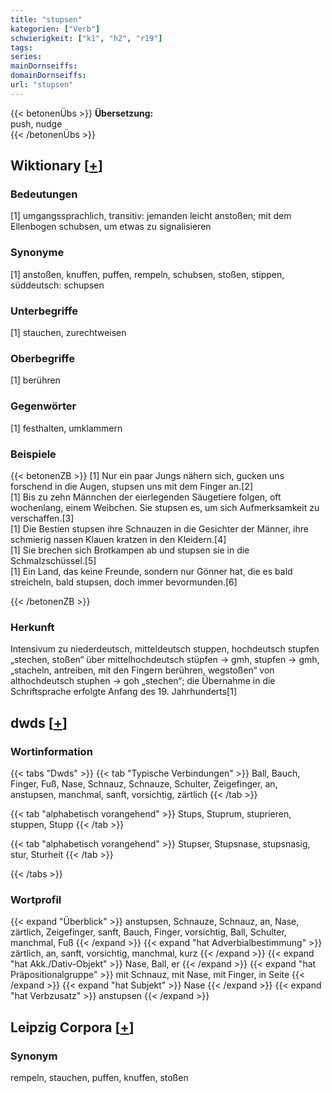 ```yaml
---
title: "stupsen"
kategorien: ["Verb"]
schwierigkeit: ["k1", "h2", "r19"]
tags:
series:
mainDornseiffs:
domainDornseiffs:
url: "stupsen"
---
```


{{< betonenÜbs >}}
**Übersetzung:**  
push, nudge  
{{< /betonenÜbs >}}

## Wiktionary [[+](https://de.wiktionary.org/wiki/stupsen)]

### Bedeutungen
[1]  umgangssprachlich, transitiv: jemanden leicht anstoßen; mit dem Ellenbogen schubsen, um etwas zu signalisieren  

### Synonyme
[1] anstoßen, knuffen, puffen, rempeln, schubsen, stoßen, stippen, süddeutsch: schupsen  

### Unterbegriffe
[1] stauchen, zurechtweisen  

### Oberbegriffe
[1] berühren  

### Gegenwörter
[1] festhalten, umklammern  

### Beispiele
{{< betonenZB >}}
[1] Nur ein paar Jungs nähern sich, gucken uns forschend in die Augen, stupsen uns mit dem Finger an.[2]  
[1] Bis zu zehn Männchen der eierlegenden Säugetiere folgen, oft wochenlang, einem Weibchen. Sie stupsen es, um sich Aufmerksamkeit zu verschaffen.[3]  
[1] Die Bestien stupsen ihre Schnauzen in die Gesichter der Männer, ihre schmierig nassen Klauen kratzen in den Kleidern.[4]  
[1] Sie brechen sich Brotkampen ab und stupsen sie in die Schmalzschüssel.[5]  
[1] Ein Land, das keine Freunde, sondern nur Gönner hat, die es bald streicheln, bald stupsen, doch immer bevormunden.[6]  

{{< /betonenZB >}}
### Herkunft
Intensivum zu niederdeutsch, mitteldeutsch stuppen, hochdeutsch stupfen „stechen, stoßen“ über mittelhochdeutsch stüpfen → gmh, stupfen → gmh,  „stacheln, antreiben, mit den Fingern berühren, wegstoßen“ von althochdeutsch stuphen → goh „stechen“; die Übernahme in die Schriftsprache erfolgte Anfang des 19. Jahrhunderts[1]  



## dwds [[+](https://www.dwds.de/wb/stupsen)]

### Wortinformation
{{< tabs "Dwds" >}}
{{< tab "Typische Verbindungen" >}}
Ball, Bauch, Finger, Fuß, Nase, Schnauz, Schnauze, Schulter, Zeigefinger, an, anstupsen, manchmal, sanft, vorsichtig, zärtlich
{{< /tab >}}

{{< tab "alphabetisch vorangehend" >}}
Stups, Stuprum, stuprieren, stuppen, Stupp
{{< /tab >}}

{{< tab "alphabetisch vorangehend" >}}
Stupser, Stupsnase, stupsnasig, stur, Sturheit
{{< /tab >}}

{{< /tabs >}}

### Wortprofil
{{< expand "Überblick" >}} anstupsen, Schnauze, Schnauz, an, Nase, zärtlich, Zeigefinger, sanft, Bauch, Finger, vorsichtig, Ball, Schulter, manchmal, Fuß {{< /expand >}}
{{< expand "hat Adverbialbestimmung" >}} zärtlich, an, sanft, vorsichtig, manchmal, kurz {{< /expand >}}
{{< expand "hat Akk./Dativ-Objekt" >}} Nase, Ball, er {{< /expand >}}
{{< expand "hat Präpositionalgruppe" >}} mit Schnauz, mit Nase, mit Finger, in Seite {{< /expand >}}
{{< expand "hat Subjekt" >}} Nase {{< /expand >}}
{{< expand "hat Verbzusatz" >}} anstupsen {{< /expand >}}

## Leipzig Corpora [[+](https://corpora.uni-leipzig.de/en/res?word=stupsen&corpusId=deu_newscrawl-public_2018)]


### Synonym
rempeln, stauchen, puffen, knuffen, stoßen

